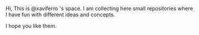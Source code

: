 Hi, This is @xaviferro 's space. I am collecting here small repositories where I have fun with different ideas and concepts.

I hope you like them.
